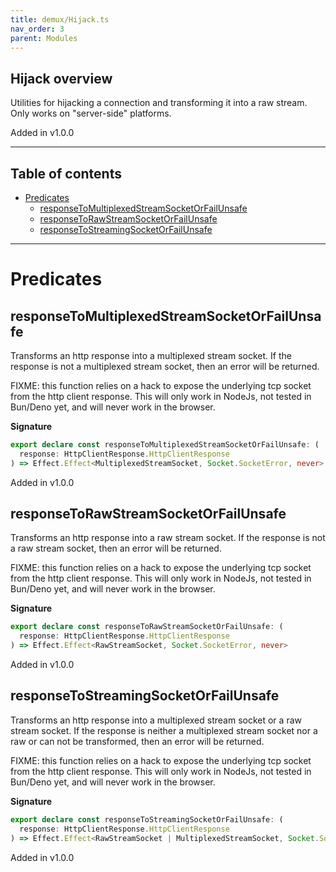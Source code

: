 ```yaml
---
title: demux/Hijack.ts
nav_order: 3
parent: Modules
---
```


## Hijack overview

Utilities for hijacking a connection and transforming it into a raw stream.
Only works on "server-side" platforms.

Added in v1.0.0

---

<h2 class="text-delta">Table of contents</h2>

- [Predicates](#predicates)
  - [responseToMultiplexedStreamSocketOrFailUnsafe](#responsetomultiplexedstreamsocketorfailunsafe)
  - [responseToRawStreamSocketOrFailUnsafe](#responsetorawstreamsocketorfailunsafe)
  - [responseToStreamingSocketOrFailUnsafe](#responsetostreamingsocketorfailunsafe)

---

# Predicates

## responseToMultiplexedStreamSocketOrFailUnsafe

Transforms an http response into a multiplexed stream socket. If the response
is not a multiplexed stream socket, then an error will be returned.

FIXME: this function relies on a hack to expose the underlying tcp socket
from the http client response. This will only work in NodeJs, not tested in
Bun/Deno yet, and will never work in the browser.

**Signature**

```ts
export declare const responseToMultiplexedStreamSocketOrFailUnsafe: (
  response: HttpClientResponse.HttpClientResponse
) => Effect.Effect<MultiplexedStreamSocket, Socket.SocketError, never>
```

Added in v1.0.0

## responseToRawStreamSocketOrFailUnsafe

Transforms an http response into a raw stream socket. If the response is not
a raw stream socket, then an error will be returned.

FIXME: this function relies on a hack to expose the underlying tcp socket
from the http client response. This will only work in NodeJs, not tested in
Bun/Deno yet, and will never work in the browser.

**Signature**

```ts
export declare const responseToRawStreamSocketOrFailUnsafe: (
  response: HttpClientResponse.HttpClientResponse
) => Effect.Effect<RawStreamSocket, Socket.SocketError, never>
```

Added in v1.0.0

## responseToStreamingSocketOrFailUnsafe

Transforms an http response into a multiplexed stream socket or a raw stream
socket. If the response is neither a multiplexed stream socket nor a raw or
can not be transformed, then an error will be returned.

FIXME: this function relies on a hack to expose the underlying tcp socket
from the http client response. This will only work in NodeJs, not tested in
Bun/Deno yet, and will never work in the browser.

**Signature**

```ts
export declare const responseToStreamingSocketOrFailUnsafe: (
  response: HttpClientResponse.HttpClientResponse
) => Effect.Effect<RawStreamSocket | MultiplexedStreamSocket, Socket.SocketError, never>
```

Added in v1.0.0
